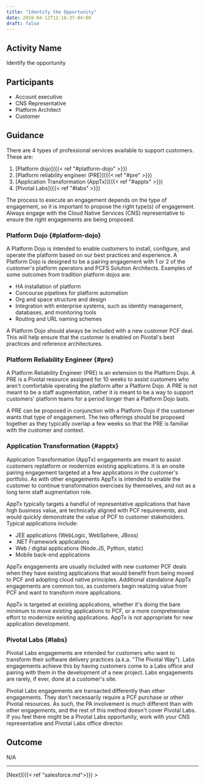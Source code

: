 ```yaml
---
title: "Identify the Opportunity"
date: 2018-04-12T12:16:37-04:00
draft: false
---
```

## Activity Name
Identify the opportunity

## Participants
- Account executive
- CNS Representative
- Platform Architect
- Customer

## Guidance
There are 4 types of professional services available to support customers.  These are:

1. [Platform dojo]({{< ref "#platform-dojo" >}})
1. [Platform reliability engineer (PRE)]({{< ref "#pre" >}})
1. [Application Transformation (AppTx)]({{< ref "#apptx" >}})
1. [Pivotal Labs]({{< ref "#labs" >}})

The process to execute an engagement depends on the type of engagement, so it is important to propose the right type(s) of engagement.  Always engage with the Cloud Native Services (CNS) representative to ensure the right engagements are being proposed.

### Platform Dojo {#platform-dojo}

A Platform Dojo is intended to enable customers to install, configure, and operate the platform based on our best practices and experience.  A Platform Dojo is designed to be a pairing engagement with 1 or 2 of the customer's platform operators and PCFS Solution Architects.  Examples of some outcomes from tradition platform dojos are:

- HA installation of platform
- Concourse pipelines for platform automation
- Org and space structure and design
- Integration with enterprise systems, such as identity management, databases, and monitoring tools
- Routing and URL naming schemes

A Platform Dojo should always be included with a new customer PCF deal.  This will help ensure that the customer is enabled on Pivotal's best practices and reference architectures.

### Platform Reliability Engineer {#pre}

A Platform Reliability Engineer (PRE) is an extension to the Platform Dojo.  A PRE is a Pivotal resource assigned for 10 weeks to assist customers who aren't comfortable operating the platform after a Platform Dojo.  A PRE is not meant to be a staff augmentation, rather it is meant to be a way to support customers' platform teams for a period longer than a Platform Dojo lasts.

A PRE can be proposed in conjunction with a Platform Dojo if the customer wants that type of engagement.  The two offerings should be proposed together as they typically overlap a few weeks so that the PRE is familiar with the customer and context.

### Application Transformation {#apptx}

Application Transformation (AppTx) engagements are meant to assist customers replatform or modernize existing applications.  It is an onsite pairing engagement targeted at a few applications in the customer's portfolio.  As with other engagements AppTx is intended to enable the customer to continue transformation exercises by themselves, and not as a long term staff augmentation role.

AppTx typically targets a handful of representative applications that have high business value, are technically aligned with PCF requirements, and would quickly demonstrate the value of PCF to customer stakeholders.  Typical applications include:

- JEE applications (WebLogic, WebSphere, JBoss)
- .NET Framework applications
- Web / digital applications (Node.JS, Python, static)
- Mobile back-end applications

AppTx engagements are usually included with new customer PCF deals when they have existing applications that would benefit from being moved to PCF and adopting cloud native principles.  Additional standalone AppTx engagements are common too, as customers begin realizing value from PCF and want to transform more applications.

AppTx is targeted at existing applications, whether it's doing the bare minimum to move existing applications to PCF, or a more comprehensive effort to modernize existing applications.  AppTx is not appropriate for new application development.

### Pivotal Labs {#labs}

Pivotal Labs engagements are intended for customers who want to transform their software delivery practices (a.k.a. "The Pivotal Way").  Labs engagements achieve this by having customers come to a Labs office and pairing with them in the development of a new project.  Labs engagements are rarely, if ever, done at a customer's site.

Pivotal Labs engagements are transacted differently than other engagements.  They don't necessarily require a PCF purchase or other Pivotal resources.  As such, the PA involvement is much different than with other engagements, and the rest of this method doesn't cover Pivotal Labs.  If you feel there might be a Pivotal Labs opportunity, work with your CNS representative and Pivotal Labs office director.

## Outcome
N/A

---
[Next]({{< ref "salesforce.md">}}) >